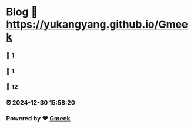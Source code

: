 # Blog :link: https://yukangyang.github.io/Gmeek 
### :page_facing_up: [1](https://yukangyang.github.io/Gmeek/tag.html) 
### :speech_balloon: 1 
### :hibiscus: 12 
### :alarm_clock: 2024-12-30 15:58:20 
### Powered by :heart: [Gmeek](https://github.com/Meekdai/Gmeek)
